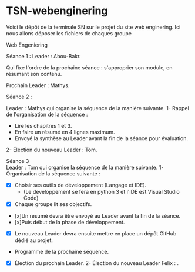 # TSN-webenginering
Voici le dépôt de la terminale SN sur le projet du site web enginering. Ici nous allons déposer les fichiers de chaques groupe
 
Web Engeniering



Séance 1  :
Leader : Abou-Bakr.
 
Qui fixe l'ordre de la prochaine séance : s'approprier son module, en résumant son contenu.
 
Prochain Leader : Mathys.


Séance 2  :


Leader : Mathys qui organise la séquence de la manière suivante.
1- Rappel de l'organisation de la séquence :
   - Lire les chapitres 1 et 3.
   - En faire un résumé en 4 lignes maximum.
   - Envoyé la synthèse au Leader avant la fin de la séance pour évaluation.

2- Élection du nouveau Leader : Tom.

Séance 3  
Leader : Tom qui organise la séquence de la manière suivante.
1- Organisation de la séquence suivante :
   - [x] Choisir ses outils de développement (Langage et IDE).
     - (Le developpement se fera en python 3 et l'IDE est Visual Studio Code)
   - [x] Chaque groupe lit ses objectifs.
   - [x]Un résumé devra être envoyé au Leader avant la fin de la séance.
   - [x]Puis début de la phase de développement.
   -[x] Le nouveau Leader devra ensuite mettre en place un dépôt GitHub dédié au projet.
   - Programme de la prochaine séquence.
   -[x] Élection du prochain Leader.
 2- Élection du nouveau Leader Felix : .
